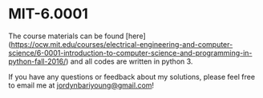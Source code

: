 # MIT-6.0001

The course materials can be found [here] (https://ocw.mit.edu/courses/electrical-engineering-and-computer-science/6-0001-introduction-to-computer-science-and-programming-in-python-fall-2016/) and all codes are written in python 3.

If you have any questions or feedback about my solutions, please feel free to email me at jordynbariyoung@gmail.com!
